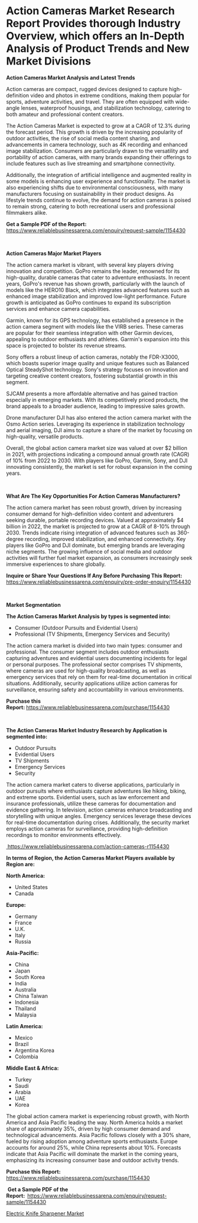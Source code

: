 <p><h1>Action Cameras Market Research Report Provides thorough Industry Overview, which offers an In-Depth Analysis of Product Trends and New Market Divisions</h1></p><p><strong>Action Cameras Market Analysis and Latest Trends</strong></p>
<p><p>Action cameras are compact, rugged devices designed to capture high-definition video and photos in extreme conditions, making them popular for sports, adventure activities, and travel. They are often equipped with wide-angle lenses, waterproof housings, and stabilization technology, catering to both amateur and professional content creators.</p><p>The Action Cameras Market is expected to grow at a CAGR of 12.3% during the forecast period. This growth is driven by the increasing popularity of outdoor activities, the rise of social media content sharing, and advancements in camera technology, such as 4K recording and enhanced image stabilization. Consumers are particularly drawn to the versatility and portability of action cameras, with many brands expanding their offerings to include features such as live streaming and smartphone connectivity.</p><p>Additionally, the integration of artificial intelligence and augmented reality in some models is enhancing user experience and functionality. The market is also experiencing shifts due to environmental consciousness, with many manufacturers focusing on sustainability in their product designs. As lifestyle trends continue to evolve, the demand for action cameras is poised to remain strong, catering to both recreational users and professional filmmakers alike.</p></p>
<p><strong>Get a Sample PDF of the Report:&nbsp;</strong> <a href="https://www.reliablebusinessarena.com/enquiry/request-sample/1154430?utm_campaign=2343&utm_medium=2&utm_source=Github&utm_content=ia&utm_term=08022025&utm_id=action-cameras">https://www.reliablebusinessarena.com/enquiry/request-sample/1154430</a></p>
<p>&nbsp;</p>
<p><strong>Action Cameras Major Market Players</strong></p>
<p><p>The action camera market is vibrant, with several key players driving innovation and competition. GoPro remains the leader, renowned for its high-quality, durable cameras that cater to adventure enthusiasts. In recent years, GoPro's revenue has shown growth, particularly with the launch of models like the HERO10 Black, which integrates advanced features such as enhanced image stabilization and improved low-light performance. Future growth is anticipated as GoPro continues to expand its subscription services and enhance camera capabilities.</p><p>Garmin, known for its GPS technology, has established a presence in the action camera segment with models like the VIRB series. These cameras are popular for their seamless integration with other Garmin devices, appealing to outdoor enthusiasts and athletes. Garmin's expansion into this space is projected to bolster its revenue streams.</p><p>Sony offers a robust lineup of action cameras, notably the FDR-X3000, which boasts superior image quality and unique features such as Balanced Optical SteadyShot technology. Sony's strategy focuses on innovation and targeting creative content creators, fostering substantial growth in this segment.</p><p>SJCAM presents a more affordable alternative and has gained traction especially in emerging markets. With its competitively priced products, the brand appeals to a broader audience, leading to impressive sales growth.</p><p>Drone manufacturer DJI has also entered the action camera market with the Osmo Action series. Leveraging its experience in stabilization technology and aerial imaging, DJI aims to capture a share of the market by focusing on high-quality, versatile products.</p><p>Overall, the global action camera market size was valued at over $2 billion in 2021, with projections indicating a compound annual growth rate (CAGR) of 10% from 2022 to 2030. With players like GoPro, Garmin, Sony, and DJI innovating consistently, the market is set for robust expansion in the coming years.</p></p>
<p>&nbsp;</p>
<p><strong>What Are The Key Opportunities For Action Cameras Manufacturers?</strong></p>
<p><p>The action camera market has seen robust growth, driven by increasing consumer demand for high-definition video content and adventurers seeking durable, portable recording devices. Valued at approximately $4 billion in 2022, the market is projected to grow at a CAGR of 8-10% through 2030. Trends indicate rising integration of advanced features such as 360-degree recording, improved stabilization, and enhanced connectivity. Key players like GoPro and DJI dominate, but emerging brands are leveraging niche segments. The growing influence of social media and outdoor activities will further fuel market expansion, as consumers increasingly seek immersive experiences to share globally.</p></p>
<p><strong>Inquire or Share Your Questions If Any Before Purchasing This Report:</strong> <a href="https://www.reliablebusinessarena.com/enquiry/pre-order-enquiry/1154430?utm_campaign=2343&utm_medium=2&utm_source=Github&utm_content=ia&utm_term=08022025&utm_id=action-cameras">https://www.reliablebusinessarena.com/enquiry/pre-order-enquiry/1154430</a></p>
<p>&nbsp;</p>
<p><strong>Market Segmentation</strong></p>
<p><strong>The Action Cameras Market Analysis by types is segmented into:</strong></p>
<p><ul><li>Consumer (Outdoor Pursuits and Evidential Users)</li><li>Professional (TV Shipments, Emergency Services and Security)</li></ul></p>
<p><p>The action camera market is divided into two main types: consumer and professional. The consumer segment includes outdoor enthusiasts capturing adventures and evidential users documenting incidents for legal or personal purposes. The professional sector comprises TV shipments, where cameras are used for high-quality broadcasting, as well as emergency services that rely on them for real-time documentation in critical situations. Additionally, security applications utilize action cameras for surveillance, ensuring safety and accountability in various environments.</p></p>
<p><strong>Purchase this Report:&nbsp;</strong><a href="https://www.reliablebusinessarena.com/purchase/1154430?utm_campaign=2343&utm_medium=2&utm_source=Github&utm_content=ia&utm_term=08022025&utm_id=action-cameras">https://www.reliablebusinessarena.com/purchase/1154430</a></p>
<p>&nbsp;</p>
<p><strong>The Action Cameras Market Industry Research by Application is segmented into:</strong></p>
<p><ul><li>Outdoor Pursuits</li><li>Evidential Users</li><li>TV Shipments</li><li>Emergency Services</li><li>Security</li></ul></p>
<p><p>The action camera market caters to diverse applications, particularly in outdoor pursuits where enthusiasts capture adventures like hiking, biking, and extreme sports. Evidential users, such as law enforcement and insurance professionals, utilize these cameras for documentation and evidence gathering. In television, action cameras enhance broadcasting and storytelling with unique angles. Emergency services leverage these devices for real-time documentation during crises. Additionally, the security market employs action cameras for surveillance, providing high-definition recordings to monitor environments effectively.</p></p>
<p><a href="https://www.reliablebusinessarena.com/action-cameras-r1154430?utm_campaign=2343&utm_medium=2&utm_source=Github&utm_content=ia&utm_term=08022025&utm_id=action-cameras">&nbsp;https://www.reliablebusinessarena.com/action-cameras-r1154430</a></p>
<p><strong>In terms of Region, the Action Cameras Market Players available by Region are:</strong></p>
<p>
    <p> <strong> North America: </strong>
        <ul>
            <li>United States</li>
            <li>Canada</li>
        </ul>
        </p> 
    <p> <strong> Europe: </strong>
        <ul>
            <li>Germany</li>
            <li>France</li>
            <li>U.K.</li>
            <li>Italy</li>
            <li>Russia</li>
        </ul>
        </p> 
    <p> <strong> Asia-Pacific: </strong>
        <ul>
            <li>China</li>
            <li>Japan</li>
            <li>South Korea</li>
            <li>India</li>
            <li>Australia</li>
            <li>China Taiwan</li>
            <li>Indonesia</li>
            <li>Thailand</li>
            <li>Malaysia</li>
        </ul>
        </p> 
    <p> <strong> Latin America: </strong>
        <ul>
            <li>Mexico</li>
            <li>Brazil</li>
            <li>Argentina Korea</li>
            <li>Colombia</li>
        </ul>
        </p> 
    <p> <strong> Middle East & Africa: </strong>
        <ul>
            <li>Turkey</li>
            <li>Saudi</li>
            <li>Arabia</li>
            <li>UAE</li>
            <li>Korea</li>
        </ul>
    </p>
    </p>
<p><p>The global action camera market is experiencing robust growth, with North America and Asia Pacific leading the way. North America holds a market share of approximately 35%, driven by high consumer demand and technological advancements. Asia Pacific follows closely with a 30% share, fueled by rising adoption among adventure sports enthusiasts. Europe accounts for around 25%, while China represents about 10%. Forecasts indicate that Asia Pacific will dominate the market in the coming years, emphasizing its increasing consumer base and outdoor activity trends.</p></p>
<p><strong>Purchase this Report: </strong><a href="https://www.reliablebusinessarena.com/purchase/1154430?utm_campaign=2343&utm_medium=2&utm_source=Github&utm_content=ia&utm_term=08022025&utm_id=action-cameras">https://www.reliablebusinessarena.com/purchase/1154430</a></p>
<p>&nbsp;<strong>Get a Sample PDF of the Report:&nbsp;&nbsp;</strong><a href="https://www.reliablebusinessarena.com/enquiry/request-sample/1154430?utm_campaign=2343&utm_medium=2&utm_source=Github&utm_content=ia&utm_term=08022025&utm_id=action-cameras">https://www.reliablebusinessarena.com/enquiry/request-sample/1154430</a></p>
<p><strong></strong></p>
<p><p><a href="https://github.com/cheryjhonson/Market-Research-Report-List-1/blob/main/electric-knife-sharpener-market.md?utm_campaign=2343&utm_medium=2&utm_source=Github&utm_content=ia&utm_term=08022025&utm_id=action-cameras">Electric Knife Sharpener Market</a></p></p>